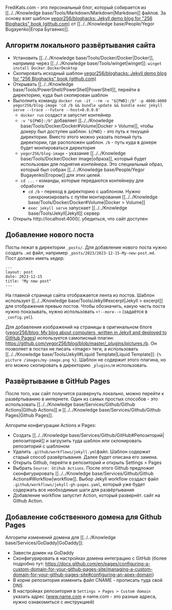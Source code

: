 FrediKats.com - это персональный блог, который собирается из [[../../Knowledge base/Tools/Markdown/Markdown|Markdown]] файлов. За основу взят шаблон [yegor256/bloghacks: Jekyll demo blog for "256 Bloghacks" book (github.com)](https://github.com/yegor256/bloghacks) от [[../../Knowledge base/People/Yegor Bugayenko|Егора Бугаенко]].

## Алгоритм локального развёртывания сайта
- Установить [[../../Knowledge base/Tools/Docker/Docker|Docker]], например через [[../../Knowledge base/Tools/winget|winget]]: `winget install Docker.DockerDesktop`
- Скопировать исходный шаблон [yegor256/bloghacks: Jekyll demo blog for "256 Bloghacks" book (github.com)](https://github.com/yegor256/bloghacks)
- Открывать [[../../Knowledge base/Tools/PowerShell/PowerShell|PowerShell]], перейти в директорию, куда был скопирован шаблон
- Выполнить команду `docker run -it --rm -v "${PWD}:/b" -p 4000:4000 yegor256/blog-image 'cd /b && bundle update && bundle exec jekyll serve --trace --future --host=0.0.0.0'`
	- `docker run` создаст и запустит контейнер
	- `-v "${PWD}:/b"` добавляет [[../../Knowledge base/Tools/Docker/Docker#Volume|Docker > Volume]], чтобы докеру был доступен шаблон. `${PWD}` - это путь к текущей директории. Вместо этого можно указать полный путь директории, где расположен шаблон. `/b` - путь куда в докере будет монтироваться директория
	- `yegor256/blog-image` - указание [[../../Knowledge base/Tools/Docker/Docker image|образа]], который будет использован для поднятия контейнера. Это специальный образ, который был собран [[../../Knowledge base/People/Yegor Bugayenko|Егором]] для этих целей.
	- `cd ...` - команды, которые передаются контейнеру для обработки
		- `cd /b` - переход в директорию с шаблоном. Нужно синхронизировать с путём монтирования [[../../Knowledge base/Tools/Docker/Docker#Volume|Docker > Volume]]
		- `exec jekyll serve` запускает [[../../Knowledge base/Tools/Jekyll|Jekyll]] сервер  
- Открыть http://localhost:4000/, убедиться, что сайт доступен

## Добавление нового поста

Посты лежат в директории `_posts/`. Для добавление нового поста нужно создать `.md` файл, например `_posts/2023/2023-12-15-My-new-post.md`. Пост должен иметь хедер:
```
---
layout: post
date: 2023-12-15
title: "My new post"
---
```

На главной странице сайта отображается лента из постов. Шаблон использует [[../../Knowledge base/Tools/Jekyll#excerpt|Jekyll > excerpt]] для отображения превью постов. Чтобы обозначить, какую часть поста нужно показывать, нужно использовать `<!--more-->` (задаётся в `_config.yml`).

Для добавления изображений на страницы в оригинальном блоге ([yegor256/blog: My blog about computers, written in Jekyll and deployed to GitHub Pages](https://github.com/yegor256/blog)) используется самописный плагин: https://github.com/yegor256/blog/blob/master/_plugins/pictures.rb. Он позволяет в постах не писать \<image\> теги, а использовать [[../../Knowledge base/Tools/Jekyll#Liquid Template|Liquid Template]]: `{% picture /images/my-image.png %}`. Шаблон не содержит этого плагина, но его можно скопировать в директорию `_plugins/`и использовать.
## Развёртывание в GitHub Pages
После того, как сайт получится развернуть локально, можно перейти к развёртыванию в интернете. Один из самых простых способов - это использовать [[../../Knowledge base/Services/Github/Github Actions|Github Actions]] и [[../../Knowledge base/Services/Github/Github Pages|Github Pages]].

Алгоритм конфигурации Actions и Pages:
- Создать [[../../Knowledge base/Services/Github/GitHub#Репозиторий|репозиторий]] и загрузить туда шаблон или склонировать репозиторий с шаблоном
- Удалить `.github/workflows/jekyll.yml`файл. Шаблон содержит старый способ развёртывания. Далее будет описана его замена.
- Открыть Github, перейти в репозиторий и открыть Settings > Pages
- Выбрать `Source: Gtihub Actions`. После этого Github предложит сконфигурировать [[../../Knowledge base/Services/Github/Github Actions#Workflow|workflow]]. Выбор Jekyll workflow создаст файл `.github/workflows/jekyll-gh-pages.yaml`, который уже будет содержать все необходимые шаги для развёртывания
- Добавление workflow запустит Action, который развернёт. сайт на Github Action.

## Добавление собственного домена для Github Pages
Алгоритм изменений домена для [[../../Knowledge base/Services/GoDaddy|GoDaddy]]:
- Завести домен на GoDaddy
- Сконфигурировать в настройках домена интеграцию с GitHub (более подробно тут: https://docs.github.com/en/pages/configuring-a-custom-domain-for-your-github-pages-site/managing-a-custom-domain-for-your-github-pages-site#configuring-an-apex-domain)
- В корне репозитория изменить файл CNAME - прописать туда свой DNS
- В настройках репозитория в `Settings > Pages > Custom domain` указать адрес (www.name.com и name.com - это разные адреса, нужно ознакомиться с инструкцией)